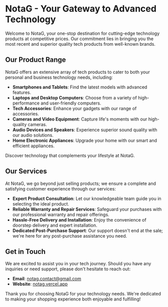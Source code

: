 # NotaG - Your Gateway to Advanced Technology

Welcome to NotaG, your one-stop destination for cutting-edge technology products at competitive prices. Our commitment lies in bringing you the most recent and superior quality tech products from well-known brands.

## Our Product Range

NotaG offers an extensive array of tech products to cater to both your personal and business technology needs, including:

- **Smartphones and Tablets**: Find the latest models with advanced features.
- **Laptops and Desktop Computers**: Choose from a variety of high-performance and user-friendly computers.
- **Tech Accessories**: Enhance your gadgets with our range of accessories.
- **Cameras and Video Equipment**: Capture life's moments with our high-quality cameras.
- **Audio Devices and Speakers**: Experience superior sound quality with our audio solutions.
- **Home Electronic Appliances**: Upgrade your home with our smart and efficient appliances.

Discover technology that complements your lifestyle at NotaG.

## Our Services

At NotaG, we go beyond just selling products; we ensure a complete and satisfying customer experience through our services:

- **Expert Product Consultation**: Let our knowledgeable team guide you in selecting the ideal product.
- **Reliable Warranty and Repair Services**: Safeguard your purchases with our professional warranty and repair offerings.
- **Hassle-Free Delivery and Installation**: Enjoy the convenience of doorstep delivery and expert installation.
- **Dedicated Post-Purchase Support**: Our support doesn't end at the sale; we're here for any post-purchase assistance you need.

## Get in Touch

We are excited to assist you in your tech journey. Should you have any inquiries or need support, please don't hesitate to reach out:

- **Email**: notag.contact@gmail.com
- **Website**: [notag.vercel.app](https://notag.vercel.app)

Thank you for choosing NotaG for your technology needs. We're dedicated to making your shopping experience both enjoyable and fulfilling!
